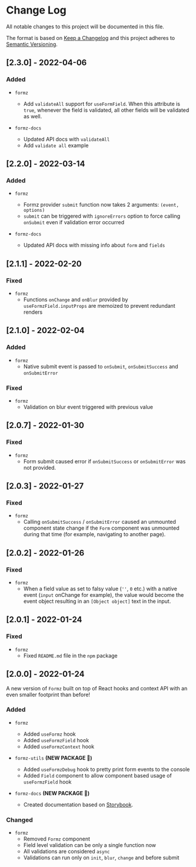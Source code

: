 # Change Log

All notable changes to this project will be documented in this file.

The format is based on [Keep a Changelog](http://keepachangelog.com/)
and this project adheres to [Semantic Versioning](http://semver.org/).

## [2.3.0] - 2022-04-06

### Added

- `formz`
  - Add `validateAll` support for `useFormField`. When this attribute is `true`, whenever the field
    is validated, all other fields will be validated as well.

- `formz-docs`
  - Updated API docs with `validateAll`
  - Add `validate all` example

## [2.2.0] - 2022-03-14

### Added

- `formz`
  - Formz provider `submit` function now takes 2 arguments: `(event, options)`
  - `submit` can be triggered with `ignoreErrors` option to force calling `onSubmit` even if
    validation error occurred

- `formz-docs`
  - Updated API docs with missing info about `form` and `fields`

## [2.1.1] - 2022-02-20

### Fixed

- `formz`
  - Functions `onChange` and `onBlur` provided by `useFormzField.inputProps` are memoized to prevent
    redundant renders

## [2.1.0] - 2022-02-04

### Added

- `formz`
  - Native submit event is passed to `onSubmit`, `onSubmitSuccess` and `onSubmitError`

### Fixed

- `formz`
  - Validation on blur event triggered with previous value

## [2.0.7] - 2022-01-30

### Fixed

- `formz`
  - Form submit caused error if `onSubmitSuccess` or `onSubmitError` was not provided.

## [2.0.3] - 2022-01-27

### Fixed

- `formz`
  - Calling `onSubmitSuccess` / `onSubmitError` caused an unmounted component state change if
    the `Form` component was unmounted during that time (for example, navigating to another page).

## [2.0.2] - 2022-01-26

### Fixed

- `formz`
  - When a field value as set to falsy value (`''`, `0` etc.) with a native event (`input` onChange
    for example), the value would become the event object resulting in an `[Object object]` text in
    the input.

## [2.0.1] - 2022-01-24

### Fixed

- `formz`
  - Fixed `README.md` file in the `npm` package

## [2.0.0] - 2022-01-24

A new version of `Formz` built on top of React hooks and context API with an even smaller footprint
than before!

### Added

- `formz`
  - Added `useFormz` hook
  - Added `useFormzField` hook
  - Added `useFormzContext` hook

- `formz-utils` **(NEW PACKAGE 🎁)**
  - Added `useFormzDebug` hook to pretty print form events to the console
  - Added `Field` component to allow component based usage of `useFormzField` hook

- `formz-docs` **(NEW PACKAGE 🎁)**
  - Created documentation based on [Storybook](https://storybook.js.org/).

### Changed

- `formz`
  - Removed `Formz` component
  - Field level validation can be only a single function now
  - All validations are considered `async`
  - Validations can run only on `init`, `blur`, `change` and before submit
